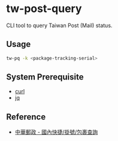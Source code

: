 # tw-post-query

CLI tool to query Taiwan Post (Mail) status.


## Usage

```sh
tw-pq -k <package-tracking-serial>
```

## System Prerequisite

- [curl](https://curl.haxx.se/)
- [jq](https://stedolan.github.io/jq/)

## Reference

- [中華郵政 - 國內快捷/掛號/包裹查詢](http://postserv.post.gov.tw/pstmail/main_mail.html)
